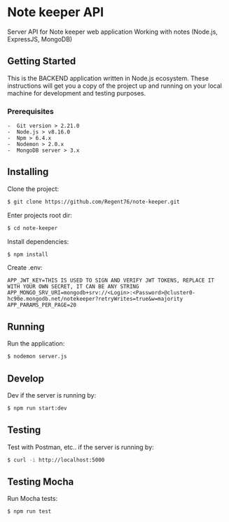 # Note keeper API

Server API for Note keeper web application
Working with notes (Node.js, ExpressJS, MongoDB)

## Getting Started

This is the BACKEND application written in Node.js ecosystem.
These instructions will get you a copy of the project up and running on your local machine for development and testing purposes.

### Prerequisites

    -  Git version > 2.21.0
    -  Node.js > v8.16.0
    -  Npm > 6.4.x
    -  Nodemon > 2.0.x
    -  MongoDB server > 3.x

## Installing

Clone the project:
```bash
$ git clone https://github.com/Regent76/note-keeper.git
```

Enter projects root dir:
```bash
$ cd note-keeper
```

Install dependencies:
```bash
$ npm install
```

Create .env:
```text
APP_JWT_KEY=THIS IS USED TO SIGN AND VERIFY JWT TOKENS, REPLACE IT WITH YOUR OWN SECRET, IT CAN BE ANY STRING
APP_MONGO_SRV_URI=mongodb+srv://<Login>:<Password>@cluster0-hc90e.mongodb.net/notekeeper?retryWrites=true&w=majority
APP_PARAMS_PER_PAGE=20
```
## Running

Run the application:
```bash
$ nodemon server.js
```
## Develop

Dev if the server is running by:

```bash
$ npm run start:dev
```

## Testing

Test with Postman, etc.. if the server is running by:

```bash
$ curl -i http://localhost:5000
```
## Testing Mocha

Run Mocha tests:
```bash
$ npm run test
```